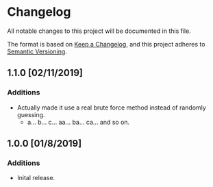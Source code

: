 # Changelog
All notable changes to this project will be documented in this file.

The format is based on [Keep a Changelog](https://keepachangelog.com/en/1.0.0/),
and this project adheres to [Semantic Versioning](https://semver.org/spec/v2.0.0.html).

## 1.1.0 [02/11/2019]
### Additions
- Actually made it use a real brute force method instead of randomly guessing.
  - a... b... c... aa... ba... ca... and so on.

## 1.0.0 [01/8/2019]
### Additions
- Inital release.
